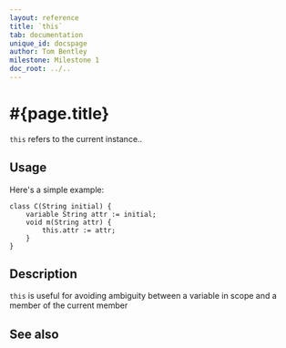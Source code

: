 ```yaml
---
layout: reference
title: `this`
tab: documentation
unique_id: docspage
author: Tom Bentley
milestone: Milestone 1
doc_root: ../..
---
```


# #{page.title}

`this` refers to the current instance..


## Usage 

Here's a simple example:

    class C(String initial) {
        variable String attr := initial;
        void m(String attr) {
            this.attr := attr;
        }
    }


## Description

`this` is useful for avoiding ambiguity between a variable in scope and 
a member of the current member


## See also

